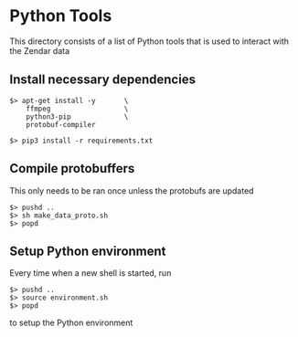 # Python Tools

This directory consists of a list of Python tools that is used to interact
with the Zendar data

## Install necessary dependencies

    $> apt-get install -y       \
        ffmpeg                  \
        python3-pip             \
        protobuf-compiler

    $> pip3 install -r requirements.txt

## Compile protobuffers

This only needs to be ran once unless the protobufs are updated

    $> pushd ..
    $> sh make_data_proto.sh
    $> popd

## Setup Python environment

Every time when a new shell is started, run

    $> pushd ..
    $> source environment.sh
    $> popd

to setup the Python environment
